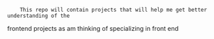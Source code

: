 		This repo will contain projects that will help me get better understanding of the
frontend projects as am thinking of specializing in front end
